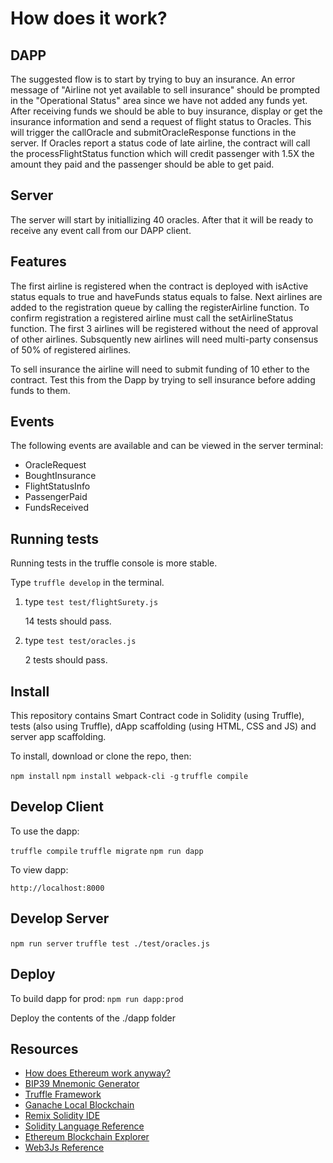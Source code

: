 # How does it work?

## DAPP

The suggested flow is to start by trying to buy an insurance. An error message
of "Airline not yet available to sell insurance" should be prompted in the
"Operational Status" area since we have not added any funds yet. After receiving
funds we should be able to buy insurance, display or get the insurance
information and send a request of flight status to Oracles. This will trigger
the callOracle and submitOracleResponse functions in the server. If Oracles
report a status code of late airline, the contract will call the
processFlightStatus function which will credit passenger with 1.5X the amount
they paid and the passenger should be able to get paid.

## Server

The server will start by initiallizing 40 oracles. After that it will be ready
to receive any event call from our DAPP client.

## Features

The first airline is registered when the contract is deployed with isActive
status equals to true and haveFunds status equals to false. Next airlines are
added to the registration queue by calling the registerAirline function. To
confirm registration a registered airline must call the setAirlineStatus
function. The first 3 airlines will be registered without the need of approval
of other airlines. Subsquently new airlines will need multi-party consensus of
50% of registered airlines.

To sell insurance the airline will need to submit funding of 10 ether to the
contract. Test this from the Dapp by trying to sell insurance before adding
funds to them.

## Events

The following events are available and can be viewed in the server terminal:

- OracleRequest
- BoughtInsurance
- FlightStatusInfo
- PassengerPaid
- FundsReceived

## Running tests

Running tests in the truffle console is more stable.

Type `truffle develop` in the terminal.

1. type `test test/flightSurety.js`

   14 tests should pass.

2. type `test test/oracles.js`

   2 tests should pass.

## Install

This repository contains Smart Contract code in Solidity (using Truffle), tests
(also using Truffle), dApp scaffolding (using HTML, CSS and JS) and server app
scaffolding.

To install, download or clone the repo, then:

`npm install` `npm install webpack-cli -g` `truffle compile`

## Develop Client

To use the dapp:

`truffle compile` `truffle migrate` `npm run dapp`

To view dapp:

`http://localhost:8000`

## Develop Server

`npm run server` `truffle test ./test/oracles.js`

## Deploy

To build dapp for prod: `npm run dapp:prod`

Deploy the contents of the ./dapp folder

## Resources

- [How does Ethereum work anyway?](https://medium.com/@preethikasireddy/how-does-ethereum-work-anyway-22d1df506369)
- [BIP39 Mnemonic Generator](https://iancoleman.io/bip39/)
- [Truffle Framework](http://truffleframework.com/)
- [Ganache Local Blockchain](http://truffleframework.com/ganache/)
- [Remix Solidity IDE](https://remix.ethereum.org/)
- [Solidity Language Reference](http://solidity.readthedocs.io/en/v0.4.24/)
- [Ethereum Blockchain Explorer](https://etherscan.io/)
- [Web3Js Reference](https://github.com/ethereum/wiki/wiki/JavaScript-API)
